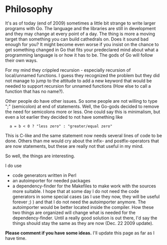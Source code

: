 # Philosophy #

It's as of today (end of 2009) sometimes a little bit strange to write larger programs with Go. The language and the libraries are still in development and they may change at every point of a day. The thing is more a moving target than something you can build cathedrals on. Does it sound bad enough for you? It might become even worse if you insist on the chance to get something changed in Go that fits your predeclared mind about what a programming language is or how it has to be. The gods of Go will follow their own ways.

For my mind they crippled recursion - especially recursion of local/unnamed functions. I guess they recognized the problem but they did not manage to jump to the attitude to add a new keyword that would be needed to support recursion for unnamed functions (How else to call a function that has no name?).

Other people do have other issues. So some people are not willing to type ";" (semicolon) at end of statements. Well, the Go-gods decided to remove the need for semicolons more or less. One could say this is minimalism, but even a lot earlier they decided to not have something like
```
  a = b < 0 ? "less zero" : "greater/equal zero"
```
This is C-like and the same statement now needs several lines of code to be done. Others than me would cry about the infix- and postfix-operators that are now statements, but these are really not that useful in my mind.

So well, the things are interesting.

I do use
  * code generators written in Perl
  * an autoimporter for needed packages
  * a dependency-finder for the Makefiles
to make work with the sources more suitable. I hope that at some day I do not need the code generators in some special cases (as I use they now, they will be useful forever ;) ) and that I do not need the autoimporter anymore. The autoimporter would be better located inside the compiler. How these two things are organized will change what is needed for the dependency-finder. Until a really good solution is out there, I'd say the things should stay the same as they are now (Dec. 22 2009 update).

**Please comment if you have some ideas.** I'll update this page as far as I have time.